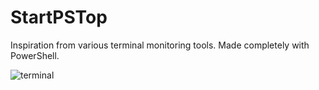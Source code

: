 # StartPSTop
Inspiration from various terminal monitoring tools. Made completely with PowerShell.

![terminal](https://github.com/ozruxo/StartPSTop/tree/main/example/terminal.png)
